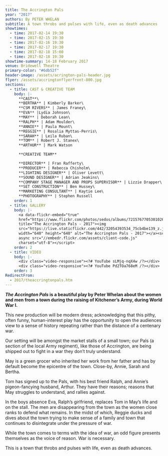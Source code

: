 ```yaml
---
title: The Accrington Pals
year: "2017"
authors: By PETER WHELAN
subtitle: A town throbs and pulses with life, even as death advances
showtimes:
  - time: 2017-02-14 19:30
  - time: 2017-02-15 19:30
  - time: 2017-02-16 19:30
  - time: 2017-02-17 19:30
  - time: 2017-02-18 15:00
  - time: 2017-02-18 19:30
showtime-summary: 14-18 February 2017
venue: Bridewell Theatre
primary-color: "#6db52f"
header-image: /assets/acrington-pals-header.jpg
flyer: /assets/accringtonflyerfront-800.jpg
sections:
  - title: CAST & CREATIVE TEAM
    body: |-
      **CAST**\
      **BERTHA** | Kimberly Barker\
      **CSM RIVERS** | James Franey\
      **EVA** |Lydia Johnson\
      **MAY** | Deborah Lean\
      **RALPH** | Adam Moulder\
      **ANNIE** | Paula Mount\
      **REGGIE** | Rosalia Myttas-Perris\
      **SARAH** | Leila Ruban\
      **TOM** | Robert J. Stanex\
      **ARTHUR** | Mark Watson

      **CREATIVE TEAM**

      **DIRECTOR** | Fran Rafferty\
      **PRODUCER** | Rebecca Chisholm\
      **LIGHTING DESIGNER** | Oliver Levett\
      **SOUND DESIGNER** | Adrian Jeakins\
      **COMPANY STAGE MANAGER AND PROPS SUPERVISOR** | Lizzie Drapper\
      **SET CONSTRUCTION** | Ben Hussey\
      **MARKETING CONSULTANT** | Kaytie Lee\
      **PHOTOGRAPHY** | Stephen Russell
    order: 1
  - title: GALLERY
    body: |-
      <a data-flickr-embed="true"
      href="https://www.flickr.com/photos/sedos/albums/72157677053010262"
      title="The Accrington Pals - 2017"><img
      src="https://live.staticflickr.com/442/32054393534_75cb4be139_z.jpg"
      width="640" height="640" alt="The Accrington Pals - 2017"></a><script
      async src="//embedr.flickr.com/assets/client-code.js"
      charset="utf-8"></script>
    order: 2
  - title: VIDEO
    body: |-
      <div class="video-responsive"><?# YouTube sLMjq-nqX4w /?></div>
      <div class="video-responsive"><?# YouTube Pd2TOa768eM /?></div>      
    order: 3
RedirectFrom:
  - 2017/theaccringtonpals.htm
---
```

***The Accrington Pals* is a beautiful play by Peter Whelan about the women and men from a town during the raising of Kitchener’s Army, during World War I.**

This new production will be modern dress; acknowledging that this pithy, often funny, human-interest play has the opportunity to open the audiences view to a sense of history repeating rather than the distance of a centenary war.

Our setting will be amongst the market stalls of a small town; our Pals (a section of the local Army regiment), like those of Accrington, are being shipped out to fight in a war they don’t truly understand.

May is a green grocer who inherited her work from her father and has by default become the epicentre of the town. Close-by, Annie, Sarah and Bertha.

Tom has signed up to the Pals, with his best friend Ralph, and Annie’s pigeon-fancying husband, Arthur. They have their reasons; reasons that May struggles to understand, and rallies against.

In the boys absence Eva, Ralph’s girlfriend, replaces Tom in May’s life and on the stall. The men are disappearing from the town as the women close ranks to defend what remains. In the midst of which, Reggie ducks and dives about the town trying to make sense of a family and town that continues to disintegrate under the pressure of war.

While the town comes to terms with the idea of war, an odd figure presents themselves as the voice of reason. War is necessary.

This is a town that throbs and pulses with life, even as death advances.
